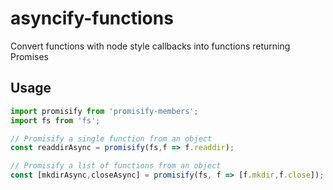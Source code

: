 # asyncify-functions
Convert functions with node style callbacks into functions returning Promises

## Usage

```javascript
import promisify from 'promisify-members';
import fs from 'fs';

// Promisify a single function from an object
const readdirAsync = promisify(fs,f => f.readdir);

// Promisify a list of functions from an object
const [mkdirAsync,closeAsync] = promisify(fs, f => [f.mkdir,f.close]);
```
